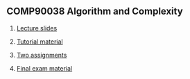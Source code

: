 ## COMP90038 Algorithm and Complexity

1. [Lecture slides](https://github.com/infinityglow/COMP90038-Algorithm-and-Complexity/tree/main/Lecture)

2. [Tutorial material](https://github.com/infinityglow/COMP90038-Algorithm-and-Complexity/tree/main/Tutorial)

3. [Two assignments](https://github.com/infinityglow/COMP90038-Algorithm-and-Complexity/tree/main/Assignment)

4. [Final exam material](https://github.com/infinityglow/COMP90038-Algorithm-and-Complexity/tree/main/Exam)

